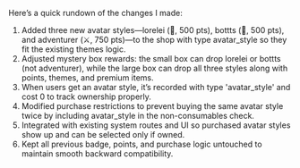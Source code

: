 Here’s a quick rundown of the changes I made:

1. Added three new avatar styles—lorelei (🎨, 500 pts), bottts (🤖, 500 pts), and adventurer (⚔, 750 pts)—to the shop with type avatar_style so they fit the existing themes logic.  
2. Adjusted mystery box rewards: the small box can drop lorelei or bottts (not adventurer), while the large box can drop all three styles along with points, themes, and premium items.  
3. When users get an avatar style, it’s recorded with type 'avatar_style' and cost 0 to track ownership properly.  
4. Modified purchase restrictions to prevent buying the same avatar style twice by including avatar_style in the non-consumables check.  
5. Integrated with existing system routes and UI so purchased avatar styles show up and can be selected only if owned.  
6. Kept all previous badge, points, and purchase logic untouched to maintain smooth backward compatibility.
